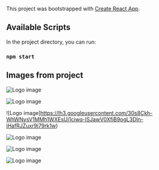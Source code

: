 This project was bootstrapped with [Create React App](https://github.com/facebook/create-react-app).

## Available Scripts

In the project directory, you can run:

### `npm start`

## Images from project

![Logo image](https://lh5.googleusercontent.com/XAYUJASokoFsDIfKcBr_qMRCsUEOUrkZ5ho_-_QWSAGlDwiW9bPT-aLmGXUxhHGeLCg3dw)

![Logo image](https://lh3.googleusercontent.com/vSkJICT2OPcIWpmYA5fYNbDxXwnL2bpDjTu8N4N6Iyjl3klL54Qr2qra_FAaidnRcPDdVw)

![Logo image]https://lh3.googleusercontent.com/30s8Ckh-WhWNysV1MMh1WXEsUi1ciwq-ISJawV0XfiB9ogL3DIn-iHafRJZuxr9j79rk1w)

![Logo image](https://lh4.googleusercontent.com/ix_QYIaqHFKACYrtmS_Zc1kAV4rpvIeO9GI7tpnyauBPf8Byb6LNF1TZRurbx7KQOM3DcQ)

![Logo image](https://lh5.googleusercontent.com/tPLXDoigQ4x5Uc-c8Q6QLeP4SNLWGeSJoUxzQXfTp4xTYKggs4jPClr8ZX_05NHqyah4dg)

![Logo image](https://lh5.googleusercontent.com/7EDxTbKMBSFmVIAzuNKeunCIsrqOaYjtnnEv6nBdJwsorhNODChwV86hTXlEFsqMMO1QrAgiWaxJlZtoo5sfdqSVq_BTHOdQgTibcSCiPzTJZOYacKmb=w1280)
